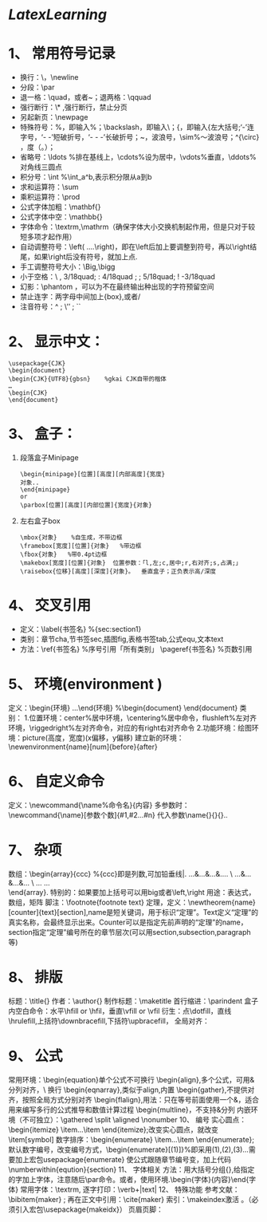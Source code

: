# ***LatexLearning***
# 1、	常用符号记录
* 换行：\\，\newline
* 分段：\par
* 退一格：\quad，或者~；退两格：\qquad
* 强行断行：\\* ,强行断行，禁止分页
* 另起新页：\newpage
* 特殊符号：\%，即输入%；\backslash，即输入\；\{，即输入{左大括号;‘-’连字号，‘- -’短破折号，‘- - -’长破折号；\~，波浪号，\sim%～波浪号；^{\circ} ，度（。）；
* 省略号：\ldots %排在基线上，\cdots%设为居中，\vdots%垂直，\ddots%对角线三圆点
* 积分号：\int %\int_a^b,表示积分限从a到b
* 求和运算符：\sum
* 乘积运算符：\prod
* 公式字体加粗：\mathbf{}
* 公式字体中空：\mathbb{}
* 字体命令：\textrm,\mathrm（确保字体大小交换机制起作用，但是只对于较短多项才起作用）
* 自动调整符号：\left( ….\right)，即在\left后加上要调整到符号，再以\right结尾，如果\right后没有符号，就加上点.
* 手工调整符号大小：\Big,\bigg
* 小于空格：\ ,  3/18quad;  \: 4/18quad ;  \; 5/18quad;  \! -3/18quad
* 幻影：\phantom ，可以为不在最终输出种出现的字符预留空间
* 禁止连字：两字母中间加上\{box},或者\/
* 注音符号：\^ ;   \’’   ; \``

# 2、	显示中文：
    \usepackage{CJK}
    \begin{document}
    \begin{CJK}{UTF8}{gbsn}    %gkai CJK自带的楷体
    …
    \begin{CJK}
    \end{document}
# 3、	盒子：
1. 段落盒子Minipage
    ```
    \begin{minipage}[位置][高度][内部高度]{宽度}
    对象..
    \end{minipage}
    or
    \parbox[位置][高度][内部位置]{宽度}{对象} 
    ```
 2. 左右盒子box
    ```
    \mbox{对象}    %自生成，不带边框
    \framebox[宽度][位置]{对象}   %带边框
    \fbox{对象}   %带0.4pt边框
    \makebox[宽度][位置]{对象}  位置参数：「l,左;c,居中;r,右对齐;s,占满;」
    \raisebox{位移}[高度][深度]{对象}。  垂直盒子；正负表示高/深度
    ```
# 4、	交叉引用
* 定义：\label{书签名} %\{sec:section1}
* 类别：章节cha,节书签sec,插图fig,表格书签tab,公式equ,文本text
* 方法：\ref{书签名} %序号引用「所有类别」
\pageref{书签名} %页数引用
# 5、	环境(environment )
定义：\begin{环境} …\end{环境}   %\begin{document} \end{document}
类别：
1.位置环境：center%居中环境，\centering%居中命令，flushleft%左对齐环境，\riggedright%左对齐命令，对应的有right右对齐命令 
2.功能环境：绘图环境：picture(高度，宽度)(x偏移，y偏移)
建立新的环境：\newenvironment{name}[num]{before}{after}
# 6、	自定义命令
定义：\newcommand{\name%命令名}{内容}
多参数时：\newcommand{\name}[参数个数]{#1,#2…#n}
代入参数\name{}{}{}..
# 7、	杂项
数组：\begin{array}{ccc}       %{ccc}即是列数,可加铅垂线|.
      …&…&…&…. \\
     …&…&…&… \\
… …            
  \end{array}.    特别的：如果要加上括号可以用big或者\left,\right
用途：表达式，数组，矩阵
脚注：\footnote{footnote text}
定理，定义：\newtheorem{name}[counter]{text}[section],name是短关键词，用于标识“定理”。Text定义“定理”的真实名称，会最终显示出来。Counter可以是指定先前声明的“定理”的name，section指定“定理”编号所在的章节层次(可以用section,subsection,paragraph等)
# 8、	排版
标题：\title{}
作者：\author{} 制作标题：\maketitle
首行缩进：\parindent
盒子内空白命令：水平\hfill or \hfil，垂直\vfill or \vfil
衍生：点\dotfill，直线\hrulefill,上括符\downbracefill,下括符\upbracefill，
全局对齐： 
# 9、	公式
常用环境：\begin{equation}单个公式不可换行
\begin{align},多个公式，可用&分列对齐，\\ 换行 
\begin{eqnarray},类似于align,内置
\begin{gather},不提供对齐，按照全局方式分别对齐
\begin{flalign},用法：只在等号前面使用一个&，适合用来编写多行的公式推导和数值计算过程
\begin{multline}，不支持&分列
内嵌环境（不可独立）：\gathered
\split \aligned
 \nonumber
10、	编号
实心圆点：\begin{itemize} \item…\item \end{itemize};改变实心圆点，就改变\item[symbol]
数字排序：\begin{enumerate} \item…\item \end{enumerate};默认数字编号，改变编号方式，\begin{enumerate}[(1)]}%即采用(1),(2),(3)…需要加上宏包usepackage{enumerate}
使公式跟随章节编号变，加上代码\numberwithin{eqution}{section}
11、	字体相关
方法：用大括号分组{},给指定的字加上字体，注意随后\par命令。或者，使用环境.\begin{字体}{内容}\end{字体}
常用字体：\textrm,
逐字打印：\verb+|text|
12、	特殊功能
参考文献：\bibitem{maker} ; 再在正文中引用：\cite{maker}
索引：\makeindex激活 。（必须引入宏包\usepackage{makeidx}）
页眉页脚：
